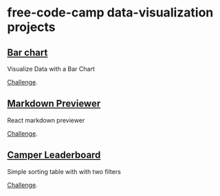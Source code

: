 # free-code-camp data-visualization projects

## [Bar chart](https://headfire94.github.io/d3-bar-chart/)
Visualize Data with a Bar Chart

[Challenge](https://www.freecodecamp.com/challenges/visualize-data-with-a-bar-chart).

## [Markdown Previewer](https://headfire94.github.io/markdown-previewer/)
React markdown previewer

[Challenge](https://www.freecodecamp.com/challenges/build-a-markdown-previewer).

## [Camper Leaderboard](https://headfire94.github.io/leaderboard/)
Simple sorting table with with two filters

[Challenge](https://www.freecodecamp.com/challenges/build-a-camper-leaderboard).


